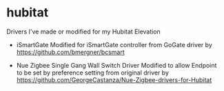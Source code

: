 # hubitat
Drivers I've made or modified for my Hubitat Elevation

- iSmartGate
  Modified for iSmartGate controller from GoGate driver by 
  https://github.com/bmergner/bcsmart
  
- Nue Zigbee Single Gang Wall Switch Driver
  Modified to allow Endpoint to be set by preference setting from original driver by 
  https://github.com/GeorgeCastanza/Nue-Zigbee-drivers-for-Hubitat
